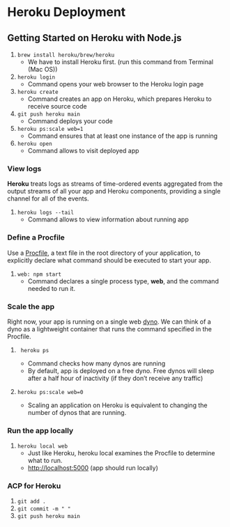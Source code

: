 # Heroku Deployment




## Getting Started on Heroku with Node.js

1. `brew install heroku/brew/heroku`
    - We have to install Heroku first. (run this command from Terminal (Mac OS))
2. `heroku login`
    - Command opens your web browser to the Heroku login page
3. `heroku create`
    - Command creates an app on Heroku, which prepares Heroku to receive source code
4. `git push heroku main`
    - Command deploys your code
5. `heroku ps:scale web=1`
    - Command ensures that at least one instance of the app is running
6. `heroku open`
    - Command allows to visit deployed app

### View logs

**Heroku** treats logs as streams of time-ordered events aggregated from the output streams of all your app and Heroku components, providing a single channel for all of the events.

1. `heroku logs --tail`
    - Command allows to view information about running app

### Define a Procfile

Use a [Procfile](https://devcenter.heroku.com/articles/procfile), a text file in the root directory of your application, to explicitly declare what command should be executed to start your app.

1. `web: npm start`
    - Command declares a single process type, **web**, and the command needed to run it.

### Scale the app

Right now, your app is running on a single web [dyno](https://devcenter.heroku.com/articles/dynos). We can think of a dyno as a lightweight container that runs the command specified in the Procfile.

1. ` heroku ps`
    - Command checks how many dynos are running
    - By default, app is deployed on a free dyno. Free dynos will sleep after a half hour of inactivity (if they don’t receive any traffic)

2. `heroku ps:scale web=0`
    - Scaling an application on Heroku is equivalent to changing the number of dynos that are running.

### Run the app locally

1. `heroku local web`
    - Just like Heroku, heroku local examines the Procfile to determine what to run.
    - [http://localhost:5000](http://localhost:5000) (app should run locally)

### ACP for Heroku

1. `git add .`
2. `git commit -m " "`
3. `git push heroku main`